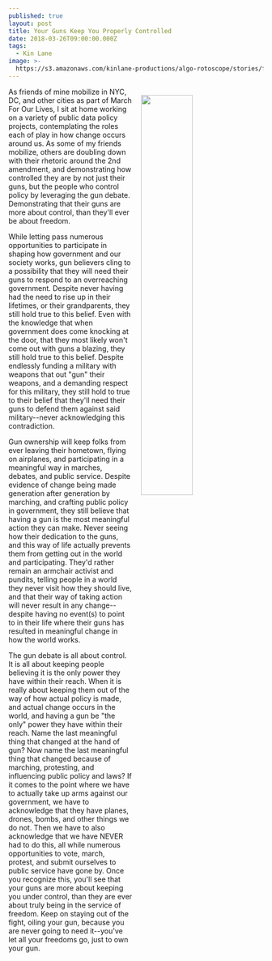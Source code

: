 ```yaml
---
published: true
layout: post
title: Your Guns Keep You Properly Controlled
date: 2018-03-26T09:00:00.000Z
tags:
  - Kin Lane
image: >-
  https://s3.amazonaws.com/kinlane-productions/algo-rotoscope/stories/fence_crabapple.jpg
---
```

<p><img src="{{ page.image }}" width="45%" align="right" style="padding: 15px;" /></p>As friends of mine mobilize in NYC, DC, and other cities as part of March For Our Lives, I sit at home working on a variety of public data policy projects, contemplating the roles each of play in how change occurs around us. As some of my friends mobilize, others are doubling down with their rhetoric around the 2nd amendment, and demonstrating how controlled they are by not just their guns, but the people who control policy by leveraging the gun debate. Demonstrating that their guns are more about control, than they'll ever be about freedom.

While letting pass numerous opportunities to participate in shaping how government and our society works, gun believers cling to a possibility that they will need their guns to respond to an overreaching government. Despite never having had the need to rise up in their lifetimes, or their grandparents, they still hold true to this belief. Even with the knowledge that when government does come knocking at the door, that they most likely won't come out with guns a blazing, they still hold true to this belief. Despite endlessly funding a military with weapons that out "gun" their weapons, and a demanding respect for this military, they still hold to true to their belief that they'll need their guns to defend them against said military--never acknowledging this contradiction.

Gun ownership will keep folks from ever leaving their hometown, flying on airplanes, and participating in a meaningful way in marches, debates, and public service. Despite evidence of change being made generation after generation by marching, and crafting public policy in government, they still believe that having a gun is the most meaningful action they can make. Never seeing how their dedication to the guns, and this way of life actually prevents them from getting out in the world and participating. They'd rather remain an armchair activist and pundits, telling people in a world they never visit how they should live, and that their way of taking action will never result in any change--despite having no event(s) to point to in their life where their guns has resulted in meaningful change in how the world works.

The gun debate is all about control. It is all about keeping people believing it is the only power they have within their reach. When it is really about keeping them out of the way of how actual policy is made, and actual change occurs in the world, and having a gun be "the only" power they have within their reach. Name the last meaningful thing that changed at the hand of gun? Now name the last meaningful thing that changed because of marching, protesting, and influencing public policy and laws? If it comes to the point where we have to actually take up arms against our government, we have to acknowledge that they have planes, drones, bombs, and other things we do not. Then we have to also acknowledge that we have NEVER had to do this, all while numerous opportunities to vote, march, protest, and submit ourselves to public service have gone by. Once you recognize this, you'll see that your guns are more about keeping you under control, than they are ever about truly being in the service of freedom. Keep on staying out of the fight, oiling your gun, because you are never going to need it--you've let all your freedoms go, just to own your gun.
